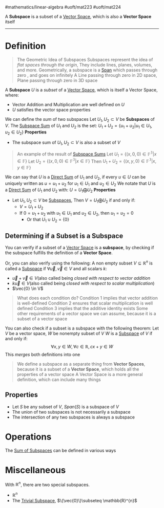 #mathematics/linear-algebra 
#uoft/mat223 #uoft/mat224 

A **Subspace** is a subset of a [Vector Space](../MAT224%20Notes/Vector%20Space.md), which is also a **Vector Space** itself

---
# Definition
> The Geometric Idea of Subspaces
> 	Subspaces represent the idea of *flat spaces through the origin*, They include lines, planes, volumes, and more.
> 	Geometrically, a subspace is a [Span](Span.md) which passes through zero , and goes on infinitely
> 		A Line passing through zero in 2D space, Plane passing through zero in 3D space

A **Subspace** $U$ is a *subset* of a [Vector Space](../MAT224%20Notes/Vector%20Space.md), which is itself a Vector Space, where:
- Vector Addition and Multiplication are well defined on $U$
- $U$ satisfies the vector space properties

We can define the *sum* of two subspaces
Let $U_{1},U_{2}\subset V$ be **Subspaces** of $V$. The [Subspace Sum](../MAT246/MAT246%20Notes/Subspace%20Sum.md) of $U_{1}$ and $U_{2}$ is the set:
	$U_{1}+U_{2}=\{u_{1}+u_{2}|u_{1}\in U_{1}, u_{2}\in U_{2}\}$
**Properties**
- The subspace sum of $U_{1},U_{2}\subset V$ is also a subset of $V$

> An example of the result of [Subspace Sums](../MAT246/MAT246%20Notes/Subspace%20Sum.md)
> 	Let $U_{1}=\{(x,0,0)\in \mathbb{F^{3}}|x\in \mathbb{F}\}$
> 	Let $U_{2}=\{(x,0,0)\in \mathbb{F^{3}}| x\in \mathbb{F}\}$
> 	Then $U_{1}+U_{2}=\{(x,y,0)\in \mathbb{F^{3}}|x,y \in \mathbb{F}\}$

We can say that $U$ is a  [Direct Sum](../MAT246/MAT246%20Notes/Direct%20Sum.md) of $U_{1}$ and $U_{2}$, if every $u\in U$ can be uniquely written as $u=u_{1}+u_{2}$ for $u_{1}\in U_{1}$ and $u_{2}\in U_{2}$
We notate that $U$ is a  [Direct Sum](../MAT246/MAT246%20Notes/Direct%20Sum.md) of $U_{1}$ and $U_{2}$ with:
	$U=U_{1} \bigoplus U_{2}$ 
**Properties**
- Let $U_{1}, U_{2}\subset V$ be [Subspaces](.md), Then $V=U_{1}\bigoplus U_{2}$ if and only if:
	- $V=U_{1}+U_{2}$
	- If $0=u_{1}+u_{2}$ with $u_{1}\in U_{1}$ and $u_{2}\in U_{2}$, then $u_{1}=u_{2}=0$
		- Or that $U_{1}\cup U_{2}=\{0\}$

## Determining if a Subset is a Subspace
You can verify if a subset of a [Vector Space](../MAT224%20Notes/Vector%20Space.md) is a **subspace**, by checking if the subspace fulfills the definition of a **Vector Space**.

Or, you can also verify using the following:
A non empty subset $V\subseteq \mathbb{R}^n$ is called a [Subspace](.md) if $\forall \vec{u},\vec{v}\in V$ and all scalars $k$:
- $\vec{u}+\vec{v}\in V$(also called being *closed with respect to vector addition*
- $k\vec{u}\in V$(also called being *closed with respect to scalar multiplication*)
- $\vec{0} \in V$

> What does each condition do?
> 	Condition 1 implies that vector addition is well-defined
> 	Condition 2 ensures that scalar multiplication is well defined
> 	Condition 3 implies that the additive identity exists
> 	Some other requirements of a vector space we can assume, because it is a subset of a vector space

You can also check if a subset is a subspace with the following theorem:
Let $V$ be a vector space, $W$ be nonempty subset of $V$
	$W$ is a [Subspace](.md) of $V$ if and only if: 
$$\forall x,y \in W, \forall c \in \mathbb{R}, cx+y \in W$$
	This *merges* both definitions into one

> We define a subspace as a separate thing from **Vector Spaces**, because it is a subset of a **Vector Space**, which holds all the properties of a vector space
> A Vector Space is a more general definition, which can include many things

## Properties
- Let $S$ be any subset of $V$, $Span(S)$ is a subspace of $V$
- The union of two subspaces is not necessarily a subspace
- The intersection of any two subspaces is always a subspace

# Operations
The [Sum of Subspaces](../MAT246/MAT246%20Notes/Subspace%20Sum.md) can be defined in various ways

# Miscellaneous

With $\mathbb{R}^{n}$, there are two special subspaces.
- $\mathbb{R}^n$
- The [Trivial Subspace](Trivial%20Subspace.md), $\{\vec{0}\}\subseteq \mathbb{R}^{n}$ 

